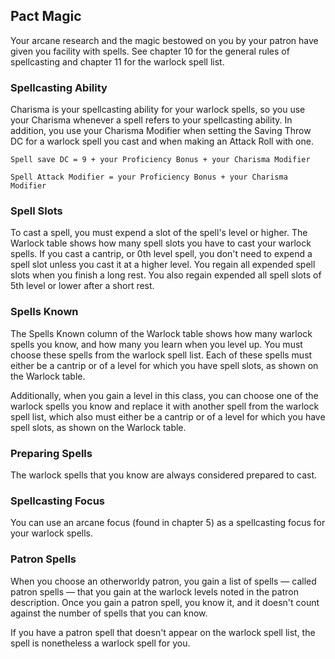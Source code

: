 ## Pact Magic
Your arcane research and the magic bestowed on you by your patron have given you facility with spells.
See chapter 10 for the general rules of spellcasting and chapter 11 for the warlock spell list.

### Spellcasting Ability
Charisma is your spellcasting ability for your warlock spells, so you use your Charisma whenever a spell refers to your spellcasting ability.
In addition, you use your Charisma Modifier when setting the Saving Throw DC for a warlock spell you cast and when making an Attack Roll with one.

`Spell save DC = 9 + your Proficiency Bonus + your Charisma Modifier`

`Spell Attack Modifier = your Proficiency Bonus + your Charisma Modifier`

### Spell Slots
To cast a spell, you must expend a slot of the spell's level or higher.
The Warlock table shows how many spell slots you have to cast your warlock spells.
If you cast a cantrip, or 0th level spell, you don't need to expend a spell slot unless you cast it at a higher level.
You regain all expended spell slots when you finish a long rest.
You also regain expended all spell slots of 5th level or lower after a short rest.

### Spells Known
The Spells Known column of the Warlock table shows how many warlock spells you know, and how many you learn when you level up.
You must choose these spells from the warlock spell list.
Each of these spells must either be a cantrip or of a level for which you have spell slots, as shown on the Warlock table.

Additionally, when you gain a level in this class, you can choose one of the warlock spells you know and replace it with another spell from the warlock spell list, which also must either be a cantrip or of a level for which you have spell slots, as shown on the Warlock table.

### Preparing Spells
The warlock spells that you know are always considered prepared to cast.

### Spellcasting Focus
You can use an arcane focus (found in chapter 5) as a spellcasting focus for your warlock spells.

### Patron Spells
When you choose an otherworldy patron, you gain a list of spells &mdash; called patron spells &mdash; that you gain at the warlock levels noted in the patron description.
Once you gain a patron spell, you know it, and it doesn't count against the number of spells that you can know.

If you have a patron spell that doesn't appear on the warlock spell list, the spell is nonetheless a warlock spell for you.
